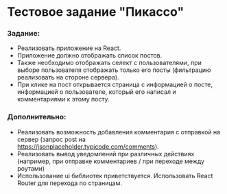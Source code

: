 # Тестовое задание "Пикассо"

### Задание:

- Реализовать приложение на React.
- Приложение должно отображать список постов.
- Также необходимо отображать селект с пользователями, при выборе пользователя отображать только его посты (фильтрацию реализовать на стороне сервера).
- При клике на пост открывается страница с информацией о посте, информацией о пользователе, который его написал и комментариями к этому посту.

### Дополнительно:

- Реализовать возможность добавления комментария с отправкой на сервер (запрос post на https://jsonplaceholder.typicode.com/comments).
- Реализовать вывод уведомлений при различных действиях (например, при отправке комментариев / при переходе между роутами)
- Использование ui библиотек приветствуется. Использовать React Router для перехода по страницам.